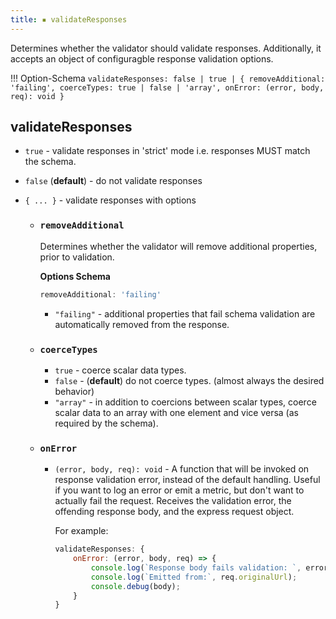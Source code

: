 ```yaml
---
title: ▪️ validateResponses
---
```


Determines whether the validator should validate responses. Additionally, it accepts an object of configuragble response validation options.

!!! Option-Schema
    ```
    validateResponses: false | true | {
        removeAdditional: 'failing',
        coerceTypes: true | false | 'array',
        onError: (error, body, req): void
    }
    ```

## validateResponses
- `true` - validate responses in 'strict' mode i.e. responses MUST match the schema.
- `false` (**default**) - do not validate responses
- `{ ... }` - validate responses with options

    - ### `removeAdditional`

        Determines whether the validator will remove additional properties, prior to validation.

        **Options Schema**
        ```javascript
        removeAdditional: 'failing'
        ```

        - `"failing"` - additional properties that fail schema validation are automatically removed from the response.

    - ### `coerceTypes`

        - `true` - coerce scalar data types.
        - `false` - (**default**) do not coerce types. (almost always the desired behavior)
        - `"array"` - in addition to coercions between scalar types, coerce scalar data to an array with one element and vice versa (as required by the schema).

    - ### `onError`

        - `(error, body, req): void` - A function that will be invoked on response validation error, instead of the default handling. Useful if you want to log an error or emit a metric, but don't want to actually fail the request. Receives the validation error, the offending response body, and the express request object.

            For example:

            ```javascript
            validateResponses: {
                onError: (error, body, req) => {
                    console.log(`Response body fails validation: `, error);
                    console.log(`Emitted from:`, req.originalUrl);
                    console.debug(body);
                }
            }
            ```